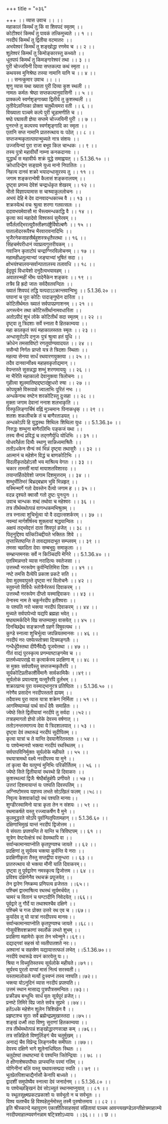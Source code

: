 +++
title = "०३६"

+++
।। व्यास उवाच ।। ।।  
महाकालं किमर्थं तु किं वा शिवपदं स्मृतम् ।।  
कोटीश्वरं किमर्थं तु पावकं तत्किमुच्यते ।। १ ।।  
नरदीपं किमर्थं तु द्वितीया वटमातरः ।।  
अभयेश्वरं किमर्थं तु शङ्खोद्धा रणमेव च ।। २ ।।  
शूलेश्वरं किमर्थं तु किमोङ्कारस्तु कथ्यते ।।  
धूतपापं किमर्थं तु किमङ्गारेश्वरं तथा ।। ३ ।।  
पुरी चोज्जयिनी दिव्या सप्तकल्पा कथं स्मृता ।।  
कथयस्व मुनिश्रेष्ठ तस्या नामानि यानि च ।। ४ ।।  
।। सनत्कुमार उवाच ।। ।।  
शृणु व्यास यथा ख्याता पुरी दिव्या कुश स्थली ।।  
नामतः कर्मतः श्रेष्ठा सप्तकल्पानुवासिनी ।। ५ ।।  
प्राक्कल्पे स्वर्णशृङ्गाख्या द्वितीये तु कुशस्थली ।।  
तृतीयेऽवन्तिका प्रोक्ता चतुर्थेत्वमरा वती ।। ६ ।।  
विख्याता पञ्चमे कल्पे पुरी चूडामणीति च ।।  
षष्ठे पद्मावती ज्ञेया सप्तमे चोज्जयिनी पुरी ।। ७ ।।  
पुनरन्ते तु कल्पस्य स्वर्णशृङ्गादि का स्मृता ।।  
एतानि सप्त नामानि प्रातरुत्थाय यः पठेत् ।। ८ ।।  
सप्तजन्मकृतात्पापान्मुच्यते नात्र संशयः ।।  
उज्जयिन्यां पुरा राजा बभूव किल चान्धकः ।। ९ ।।  
तस्य पुत्रो महावीर्यो नाम्ना कनकदानवः ।।  
युद्धार्थं स महावीर्यः शक्रं युद्धे समाह्वयत् ।। 5.1.36.१० ।।  
क्रोधादिन्द्रेण सङ्ग्रामे युध्य मानो निपातितः ।।  
निहत्य दानवं शक्रो भयादन्धासुरस्य तु ।। ११ ।।  
जगाम शङ्करान्वेषी कैलासं शङ्करालयम् ।।  
दृष्ट्वा प्रणम्य देवेशं चन्द्रार्धकृत शेखरम् ।। १२ ।।  
भीतो विज्ञापयामास स चाश्र्वाकुललोचनः ।।  
अभयं देहि मे देव दानवादन्धकाच्च वै ।। १३ ।।  
शक्रस्येत्थं वचः श्रुत्वा शरणा गतवत्सलः ।।  
ददावभयमेवासौ मा भैस्त्वमन्धकाद्धि वै ।। १४ ।।  
कृत्वा रूपं महादेवो विश्वरूपं सुभैरवम् ।।  
सर्पैर्ललद्भिरत्युग्रैस्तीक्ष्णदंष्ट्रैर्विषोल्बणैः ।। १५ ।।  
पातालोदररूपैश्च भैरवारावनादिभिः ।।  
भुजैरनेकसाहस्रैर्बहुशस्त्रधृतैस्तथा ।। १६ ।।  
सिंहचर्मपरीधानं व्याघ्रत्वगुत्तरीयकम् ।।  
गवाजिन कृताटोपं चन्द्राग्निरविलोचनम् ।। १७ ।।  
महामहीध्रतुल्याभ्यां जङ्घाभ्यां भूषितं सदा ।।  
क्षोभयंश्चालयन्सर्वान्पातालस्य तलावधि ।। १८ ।।  
ईदृग्रूपं विधायेशो दनुदैत्यभयावहम् ।।  
अवातरन्महीं भीमः पादेनैकेन शङ्करः ।। १९ ।।  
तत्रैव हि ह्रदो जातः सर्वदैवतवन्दितः ।।  
ख्यातं शिवपदं तद्धि यत्पदाऽऽक्रान्तवान्विभुः ।। 5.1.36.२० ।।  
पापानां च पुरा कोटिः पादाङ्गुष्ठेन दारिता ।।  
कोटितीर्थमतः ख्यातं सर्वपापप्रणाशनम् ।। २१ ।।  
अगस्त्येन तथा कोटिस्तीर्थानामवधारिता ।।  
अतोऽपीदं शुभं लोके कोटितीर्थं सदा स्मृतम् ।। २२ ।।  
दृष्ट्वा तु त्रिदशाः सर्वे स्नाता वै हितकाम्यया ।।  
महा कालकृतं रूपं महाकालस्ततः स्मृतः ।। २३ ।।  
अन्धासुरोऽपि दनुजः पुत्रं श्रुत्वा हतं युधि ।।  
क्रोधेन तमसाविष्टो रणतूर्याण्यवादयत ।। २४ ।।  
ससैन्यो निर्गतः प्राप्तो यत्र ते त्रिदशाः स्थिताः ।।  
महत्या सेनया सार्धं रथवारणयुक्तया ।। २५ ।।  
तदैव दानवान्वीक्ष्य महाहवकृतोद्यमान् ।।  
वेपन्तस्ते सुसन्नद्धा शम्भुं शरणमाययुः ।। २६ ।।  
मा भैरिति महाकालो देवानुक्त्वा त्रिलोचनः ।।  
गृहीत्वा शूलमातिष्ठद्दष्टादंष्ट्राधरो रुषा ।। २७ ।।  
कोपयुक्ते विरूपाक्षे ज्वालाभिः पूरितं नभः ।।  
अन्धकेनाथ रुष्टेन शरकोटिस्तु दुःसहा ।। २८ ।।  
मुक्ता जगाम देवानां ननाश शलभाकृति ।।  
विस्फुलिङ्गार्चिषं वह्निं मुञ्चमानः पिनाकधृक् ।। २९ ।।  
शतशः शकलीचक्रे तं च बाणैरताडयत् ।।  
अन्धकोऽपि हि युद्धस्थः शिथिलः शिथिला युधः ।। 5.1.36.३० ।।  
निरुद्धः शम्भुना बाणैरलिभिः पङ्कजं यथा ।।  
तस्य सैन्यं प्रविद्धं च तद्गणैर्युधि योधिभिः ।। ३१ ।।  
योधवरैर्हता दिव्यैः स्थाणु सान्निध्यमाश्रितैः ।।  
ततोंऽधकेन सैन्यं स्वं भिन्नं दृष्ट्वा तथासुरैः ।। ३२ ।।  
आत्मानं च महेशेन विद्धं च बाणकोटिभिः ।।  
विदलीकृतदेहोऽसौ भय माश्रित्य वेगतः ।। ३३ ।।  
चकार तामसीं मायां मायाशतविशारदः ।।  
तयान्तर्हितदेवेशो जगाम दिशमुत्तराम् ।। ३४ ।।  
शम्भुर्भीतिभरं बिभ्रद्बभ्राम भुवि भिन्नहृत् ।।  
यस्मिन्मार्गे गतो देवस्तेन दैत्यो जगाम ह ।। ३५ ।।  
वदन्न दृश्यते क्वासौ गतो दुष्टः पुनःपुनः ।।  
उवाच चान्धकः शब्दं तथोवा च महेश्वरः ।। ३६ ।।  
तत्र तीर्थमथोत्पन्नं वागन्धकमभिश्रुतम् ।।  
तत्र स्नात्वा शुचिर्भूत्वा यो वै दद्यात्सशर्करम् ।। ३७ ।।  
नवम्यां मार्गशीर्षस्य शुक्लायां श्रद्धयान्वितः ।।  
अक्षयं तद्भवेद्दत्तं दाता शिवपुरं व्रजेत् ।। ३८ ।।  
पितृनुद्दिश्य यत्किञ्चिद्दीयते भक्तितः शिवे ।।  
तृप्तास्तिष्ठन्ति ते तावद्यावदाभूत सम्प्लवम् ।। ३९ ।।  
तमसा च्छादिता देवाः सम्बभूवुः समाकुलाः ।।  
सम्भ्रान्तमनसः सर्वे न किञ्चिदपि मेनिरे ।। 5.1.36.४० ।।  
एतस्मिन्नन्तरे व्यास नरादित्यः स्वतेजसा ।।  
उत्तस्थौ नररूपेण कुर्वन्वितिमिरा दिशः ।। ४१ ।।  
नष्टे तमसि दैत्येपि प्रकाश प्रकटे सति ।।  
देवा मुदमवापुस्ते दृष्ट्वा नरं विलोचनैः ।। ४२ ।।  
स्तुवन्तो विविधैः स्तोत्रैर्नररूपं दिवाकरम् ।।  
उत्तस्थौ नररूपेण दीप्तो यस्माद्दिवाकरः ।। ४३ ।।  
तेनास्य नाम ते चकुर्नरदीप इतीश्वराः ।।  
यः पश्यति नरो भक्त्या नरदीपं दिवाकरम् ।। ४४ ।।  
मुच्यते सर्वपापेभ्यो यद्यपि ब्रह्महा भवेत् ।।  
षष्ठ्यामर्कदिने विप्र सप्तम्यामुप वासयेत् ।। ४५ ।।  
दिनच्छिद्रेथ सङ्क्रान्तौ ग्रहणे विषुवत्यथ ।।  
कुण्डे स्नात्वा शुचिर्भूत्वा जपन्नियतमानसः ।। ४६ ।।  
नरदीपं नरः पश्येत्स्तोत्रवा दित्रमङ्गलैः ।।  
गन्धैर्धूपैस्तथा दीपैर्नैवेद्यैः पूजयेत्तथा ।। ४७ ।।  
गीतं वाद्यं पुरस्कृत्य प्रणम्याष्टाङ्गमेव च ।।  
प्रातर्मध्यापराह्ने वा कृत्वार्कस्य प्रदक्षिणा म् ।। ४८ ।।  
स मुक्तः सर्वपापैस्तु सप्तजन्मकृतैरपि ।।  
सूर्यकोटिप्रतीकाशैर्विमानैः सार्वकामिकैः ।।४९।।  
सूर्यलोकं प्रयात्याशु यत्सुरैरपि दुर्लभम् ।।  
शक्रात्प्राप्य पुरा यस्माद्भानुरत्र प्रतिष्ठितः ।। 5.1.36.५० ।।  
नरेणैव प्रसादेन नरदीपस्ततो ह्ययम् ।।  
तदैवास्य पुरा व्यास यात्रा शक्रेण निर्मिता ।। ५१ ।।  
आगमिष्याम्यहं पार्थ सार्धं देवैः समाहितः ।।  
ज्येष्ठे सिते द्वितीयायां नरदीपे तु सर्वदा ।।५२।।  
तत्राहमागतो ज्ञेयो लोके देवस्य वर्षणात् ।।  
ततोऽनन्तरमागत्य देवा ये त्रिदशालयात् ।। ५३ ।।  
दृष्ट्वा देवं तथारूढं नरदीपं सुदीपितम् ।।  
कृत्वा यात्रां च ते यान्ति देवयानैरितस्ततः ।। ५४ ।।  
यः पश्येन्मानवो भक्त्या नरदीपं रथस्थितम् ।।  
सर्वपापविनिर्मुक्तः सूर्यलोके महीयते ।। ५५ ।।  
रथयात्रामथो वक्ष्ये नरदीपस्य या मुने ।।  
तां कृत्वा चैव यत्पुण्यं मुनिभिः परिकीर्तितम् ।। ५६ ।।  
ज्येष्ठे सिते द्वितीयायां रथस्थो हि दिवाकरः ।।  
कुशस्थल्यां द्विजैः श्रेष्ठैर्बाहुक्षेपैः प्रणीयते ।। ५७ ।।  
उत्तरां दिशमायान्तं यः पश्यति दिवस्पतिम् ।।  
अग्निष्टोमस्य यज्ञस्य लभते सोऽखिलं फलम् ।।५८।।  
निवृत्य केशवार्काद्यो रथं पश्यति मानवः।।  
शुण्डीरस्वामिनो यात्रा कृता तेन न संशयः ।। ५९ ।।  
रथमाकर्षते यस्तु रज्ज्वाकर्षेण वै मुने ।।  
कुलमुद्धरते सोऽपि पूर्वान्पितृपितामहान् ।। 5.1.36.६० ।।  
दक्षिणाभिमुखं यान्तं नरदीपं द्विजोत्तम ।।  
ये संयताः प्रपश्यन्ति ते यान्ति च त्रिविष्टपम् ।। ६१ ।।  
सूत्रेण वेष्टयेत्क्षेत्रं रथं देवमथापि वा ।।  
सर्वान्कामानवाप्नोति कृतपुण्यश्च जायते ।। ६२ ।।  
प्रदक्षिणां तु सूर्यस्य भक्त्या कुर्वन्ति ये नराः ।।  
प्रदक्षिणीकृता तैस्तु सप्तद्वीपा वसुन्धरा ।। ६३ ।।  
प्रातरुत्थाय यो भक्त्या मौनी याति दिवाकरम्।।  
दृष्ट्वा तु पूर्वद्वारेण नमस्कृत्य द्विजोत्तम ।। ६४ ।।  
प्रविश्य दक्षिणेनैव रथचक्रं प्रपूजयेत् ।।  
तेन द्वारेण निष्क्रम्य प्रणिपत्य व्रजेत्ततः ।।६५।।  
पश्चिमं द्वारमाश्रित्य रथस्थं सूर्यमर्चयेत् ।।  
चामरं च वितानं च घण्टादीनि निवेदयेत् ।।६६।।  
पूर्वद्वारे तु गौर्दे या तथाश्वश्चैव दक्षिणे ।।  
पश्चिमे च गजः प्रोक्त उत्तरे रथ एव च ।।६७।।  
कुर्यादेव तु यो यात्रां नरदीपस्य मानवः।।  
सर्वान्कामानवाप्नोति कृतपुण्यश्च जायते ।।६८।।  
गोसूर्यशिवशक्राणां स्वर्लोकं लभते शुभम् ।।  
प्रदक्षिणा महामेरोः कृता तेन भवेन्मुने।।६९।।  
दद्याद्गवां सहस्रं यो व्यतीपातशते नरः।।  
अश्वानां च सहस्रेण यद्यायात्तत्फलं लभेत् ।।5.1.36.७०।।  
नरदीपे रथारूढे वपनं कारयेत्तु यः।।  
श्रिया न विच्युतिस्तस्य सूर्यलोके महीयते।।७१।।  
सूर्यस्य पुरतो वाप्यां मासं नित्यं सरस्वती।।  
यस्तामालोकते मर्त्यो दुःस्वप्नं तस्य नश्यति।।७२।।  
भक्त्या योऽनुदिनं व्यास नरदीपं प्रपश्यति।।  
उत्तमं स्थान मासाद्य पुत्रपौत्रसमन्वितः।।७३।।  
प्रक्रीड्य बन्धुभिः सार्धं मृतः सूर्यपुरं व्रजेत्।।  
प्रनष्टे तिमिरे विप्र जाते सर्वत्र सुप्रभे ।।७४।।  
हतेंऽधके महेशेन शूलेन त्रिशिखेन वै ।।  
प्रहृष्टाश्च सुराः सर्वे ब्रह्मेन्द्रप्रमुखास्तदा ।।७५।।  
शङ्खं दध्मौ तदा विष्णुः सुराणां हितकाम्यया ।।  
 तत्र तीर्थमथोत्पन्नं शङ्खोद्धारणसञ्ज्ञ कम् ।।७६।।  
तत्र सन्निहितो विष्णुर्लिङ्गं चैव चतुर्मुखम् ।।  
अनाद्यं चैव विप्रेन्द्र लिङ्गस्यैव समीपतः ।।७७।।  
देवस्य दक्षिणे भागे शूलेनाधिष्ठितः स्थितः ।।  
चतुर्दश्यां तथाष्टम्यां ये पश्यन्ति जितेन्द्रियाः ।। ७८ ।।  
ते क्षीणाशेषपापौघाः प्राप्स्यन्ति परमां गतिम् ।।  
योगिनीनां बलिं यस्तु यथावत्सम्प्रदा स्यति ।। ७९ ।।  
भूतप्रेतपिशाचाद्यैर्नासौ केनापि बाध्यते ।।  
द्वादशीं समुपोष्यैव स्नात्वा देवं जनार्दनम् ।। 5.1.36.८० ।।  
यः पश्येच्छङ्खिनं देवं सोऽच्युतं स्थानमाप्नुयात् ।। ८१ ।।  
यः स्थूलसूक्ष्मप्रकटप्रकाशो यः सर्वभूतो न च सर्वभूतः ।।  
विश्व यतश्चैव हि विश्वहेतुर्नमोस्तु तस्मै पुरुषोत्तमाय ।। ८२ ।।  
इति श्रीस्कान्दे महापुराण एकाशीतिसाहस्र्यां संहितायां पञ्चम आवन्त्यखण्डेऽवन्तीक्षेत्रमाहात्म्ये नरदीपमाहात्म्यवर्णनन्नाम षट्त्रिशोऽध्यायः ।।३६।। ।। छ ।।